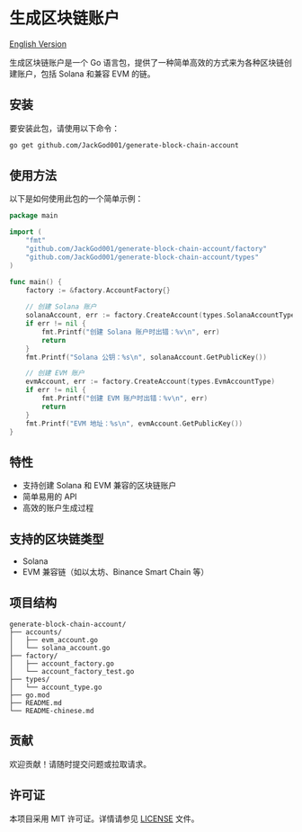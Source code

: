 # 生成区块链账户

[English Version](README.md)

生成区块链账户是一个 Go 语言包，提供了一种简单高效的方式来为各种区块链创建账户，包括 Solana 和兼容 EVM 的链。

## 安装

要安装此包，请使用以下命令：

```bash
go get github.com/JackGod001/generate-block-chain-account
```

## 使用方法

以下是如何使用此包的一个简单示例：

```go
package main

import (
    "fmt"
    "github.com/JackGod001/generate-block-chain-account/factory"
    "github.com/JackGod001/generate-block-chain-account/types"
)

func main() {
    factory := &factory.AccountFactory{}
    
    // 创建 Solana 账户
    solanaAccount, err := factory.CreateAccount(types.SolanaAccountType)
    if err != nil {
        fmt.Printf("创建 Solana 账户时出错：%v\n", err)
        return
    }
    fmt.Printf("Solana 公钥：%s\n", solanaAccount.GetPublicKey())

    // 创建 EVM 账户
    evmAccount, err := factory.CreateAccount(types.EvmAccountType)
    if err != nil {
        fmt.Printf("创建 EVM 账户时出错：%v\n", err)
        return
    }
    fmt.Printf("EVM 地址：%s\n", evmAccount.GetPublicKey())
}
```

## 特性

- 支持创建 Solana 和 EVM 兼容的区块链账户
- 简单易用的 API
- 高效的账户生成过程

## 支持的区块链类型

- Solana
- EVM 兼容链（如以太坊、Binance Smart Chain 等）

## 项目结构

```
generate-block-chain-account/
├── accounts/
│   ├── evm_account.go
│   └── solana_account.go
├── factory/
│   ├── account_factory.go
│   └── account_factory_test.go
├── types/
│   └── account_type.go
├── go.mod
├── README.md
└── README-chinese.md
```

## 贡献

欢迎贡献！请随时提交问题或拉取请求。

## 许可证

本项目采用 MIT 许可证。详情请参见 [LICENSE](LICENSE) 文件。
